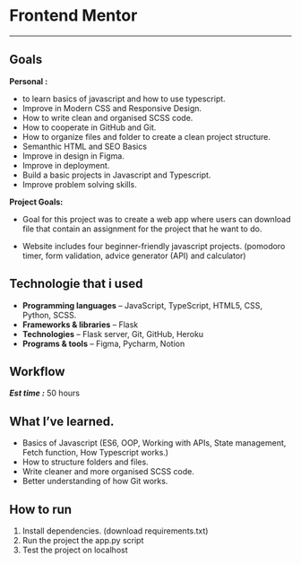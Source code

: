 # Frontend Mentor
<hr>

## Goals 

**Personal :** 
- to learn basics of javascript and how to use typescript. 
- Improve in Modern CSS and Responsive Design. 
- How to write clean and organised  SCSS code.
- How to cooperate in GitHub and Git.
- How to organize files and folder to create a clean project structure.
- Semanthic HTML and SEO Basics 
- Improve in design in Figma.
- Improve in deployment.
- Build a basic projects in Javascript and Typescript.
- Improve problem solving skills.

**Project Goals:** 

- Goal for this project was to create a web app where users can download file that contain an assignment for the project that he want to do. 

- Website includes four beginner-friendly javascript projects. (pomodoro timer, form validation, advice generator (API) and calculator)

## Technologie that i used

- **Programming languages** – JavaScript, TypeScript, HTML5, CSS, Python, SCSS.
- **Frameworks & libraries** – Flask
- **Technologies** – Flask server, Git, GitHub, Heroku
- **Programs & tools** – Figma,  Pycharm, Notion


## Workflow

***Est time :*** 50 hours 

## What I’ve learned.

- Basics of Javascript (ES6, OOP, Working with APIs, State management, Fetch function, How Typescript works.)
- How to structure folders and files. 
- Write cleaner and  more organised SCSS code.
- Better understanding of how Git works.

## How to run

1. Install dependencies. (download requirements.txt)
2. Run the project the app.py script
3. Test the project on localhost